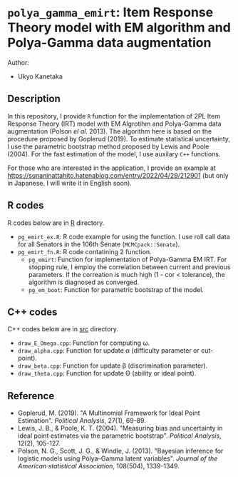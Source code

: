 # `polya_gamma_emirt`: Item Response Theory model with EM algorithm and Polya-Gamma data augmentation

Author: 

- Ukyo Kanetaka

## Description

In this repository, I provide `R` function for the implementation of 2PL Item Response Theory (IRT) model with EM Algrotihm and Polya-Gamma data augmentation (Polson *el al*. 2013). The algorithm here is based on the procedure proposed by Goplerud (2019). To estimate statistical uncertainty, I use the parametric bootstrap method proposed by Lewis and Poole (2004). For the fast estimation of the model, I use auxilary `C++` functions.

For those who are interested in the application, I provide an example at https://sunaninattahito.hatenablog.com/entry/2022/04/29/212901 (but only in Japanese. I will write it in English soon). 

## R codes

R codes below are in [R](https://github.com/vkyo23/polya_gamma_emirt/tree/main/R) directory.

- `pg_emirt_ex.R`: R code example for using the function. I use roll call data for all Senators in the 106th Senate (`MCMCpack::Senate`).
- `pg_emirt_fn.R`: R code contatining 2 function.
  - `pg_emirt`: Function for implementation of Polya-Gamma EM IRT. For stopping rule, I employ the correlation between current and previous parameters. If the correation is much high (1 - cor < tolerance), the algorithm is diagnosed as converged.
  - `pg_em_boot`: Function for parametric bootstrap of the model.

## C++ codes

C++ codes below are in [src](https://github.com/vkyo23/polya_gamma_emirt/tree/main/src) directory.

- `draw_E_Omega.cpp`: Function for computing ω.
- `draw_alpha.cpp`: Function for update α (difficulty parameter or cut-point).
- `draw_beta.cpp`: Function for update β (discrimination parameter).
- `draw_theta.cpp`: Function for update Θ (ability or ideal point).

## Reference

- Goplerud, M. (2019). "A Multinomial Framework for Ideal Point Estimation". *Political Analysis*, 27(1), 69-89.
- Lewis, J. B., & Poole, K. T. (2004). "Measuring bias and uncertainty in ideal point estimates via the parametric bootstrap". *Political Analysis*, 12(2), 105-127.
- Polson, N. G., Scott, J. G., & Windle, J. (2013). "Bayesian inference for logistic models using Pólya–Gamma latent variables". *Journal of the American statistical Association*, 108(504), 1339-1349.
